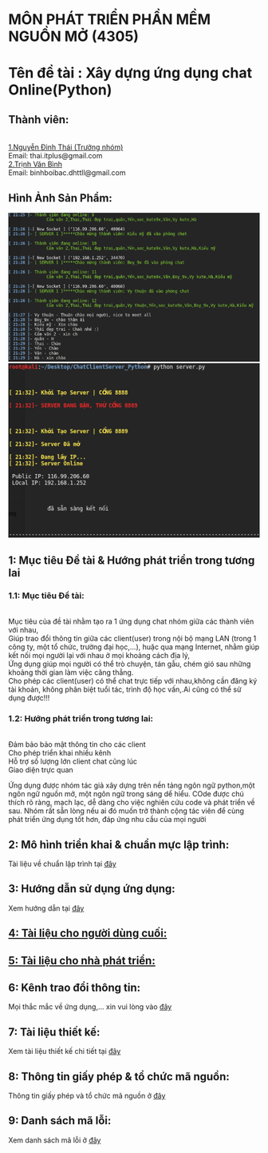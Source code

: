 <h1>MÔN PHÁT TRIỂN PHẦN MỀM NGUỒN MỞ (4305)</h1>
<h1>Tên đề tài : Xây dựng ứng dụng chat Online(Python) </h1>
<h2>Thành viên:</h2>
	<br><a href="https://www.facebook.com/chickns0up"> 1.Nguyễn Đình Thái (Trưởng nhóm) </a>
	<br>Email: thai.itplus@gmail.com
	<br><a href="https://www.facebook.com/trinh.binh.969">2.Trịnh Văn Bình </a>
	<br>Email: binhboibac.dhttll@gmail.com


<h2>Hình Ảnh Sản Phẩm:</h2>
<img src='/img/chat.PNG'>
<br><img src='/img/server2.PNG'>


<h2>1: Mục tiêu Đề tài & Hướng phát triển trong tương lai</h2>

<h3>1.1: Mục tiêu Đề tài:</h3>	
<br>Mục tiêu của đề tài nhằm tạo ra 1 ứng dụng chat nhóm giữa các thành viên với nhau, 
<br>Giúp trao đổi thông tin giữa các client(user) trong nội bộ mạng LAN (trong 1 công ty, một tổ chức, trường đại học,...), huặc qua mạng Internet, nhằm giúp kết nối mọi người lại với nhau ở mọi khoảng cách địa lý, 
<br>Ứng dụng giúp mọi người có thể trò chuyện, tán gẫu, chém gió sau những khoảng thời gian làm việc căng thẳng.
<br>Cho phép các client(user) có thể chat trực tiếp với nhau,không cần đăng ký tài khoản, không phân biệt tuổi tác, trình độ học vấn,.Ai cũng có thể sử dụng được!!!

<h3>1.2: Hướng phát triển trong tương lai:</h3>

<br> Đảm bảo bảo mật thông tin cho các client
<br> Cho phép triển khai nhiều kênh
<br> Hỗ trợ số lượng lớn client chat cũng lúc
<br> Giao diện trực quan
		
Ứng dụng được nhóm tác giả xây dựng trên nền tảng ngôn ngữ python,một ngôn ngữ nguồn mở, một ngôn ngữ trong sáng dể hiểu.
COde được chú thích rõ ràng, mạch lạc, dễ dàng cho việc nghiên cứu code và phát triển về sau.
Nhóm rất sẵn lòng nếu ai đó muốn trở thành cộng tác viên để cùng phát triển ứng dụng tốt hơn, đáp ứng nhu cầu của mọi người
	
<h2>2: Mô hình triển khai & chuẩn mực lập trình: </h2>

Tài liệu về chuẩn lập trình tại <a href="https://github.com/TCU1/ChatClientServer_Python/blob/master/Readme/programming.md">đây</a>

<h2> 3: Hướng dẫn sử dụng ứng dụng: </h2>
Xem hướng dẫn tại <a href="https://github.com/TCU1/ChatClientServer_Python/blob/master/Readme/hdsd.md">đây</a>
<h2><a href="https://github.com/TCU1/ChatClientServer_Python/tree/master/Document">4: Tài liệu cho người dùng cuối: </a></h2>

<h2><a href="https://github.com/TCU1/ChatClientServer_Python/tree/master/Document">5: Tài liệu cho nhà phát triển: </a></h2>

<h2>6: Kênh trao đổi thông tin: </h2>
Mọi thắc mắc về ứng dụng,... xin vui lòng vào <a href="https://www.facebook.com/chickns0up">đây</a>

<h2>7: Tài liệu thiết kế: </h2>
Xem tài liệu thiết kế chi tiết tại <a href="https://github.com/TCU1/ChatClientServer_Python/tree/master/Document">đây</a>

<h2>8: Thông tin giấy phép & tổ chức mã nguồn: </h2>
Thông tin giấy phép và tổ chức mã nguồn ở <a href="https://github.com/TCU1/ChatClientServer_Python/tree/master/Document">đây</a>

<h2>9: Danh sách mã lỗi: </h2>
Xem danh sách mã lỗi ở <a href="https://github.com/TCU1/ChatClientServer_Python/blob/master/Readme/issues.md">đây</a>


